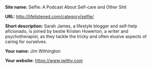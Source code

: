 **Site name:** Selfie: A Podcast About Self-care and Other Shit

**URL:** http://lifelistened.com/category/selfie/

**Short description:** Sarah James, a lifestyle blogger and self-help aficionado, is joined by bestie Kristen Howerton, a writer and psychotherapist, as they tackle the tricky and often elusive aspects of caring for ourselves.

**Your name:** Jim Withington

**Your website:** https://www.jwithy.com
